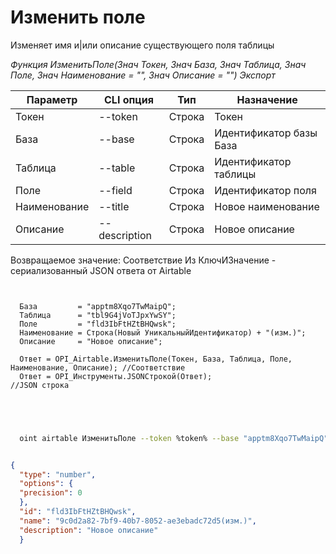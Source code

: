 ﻿---
sidebar_position: 2
---

# Изменить поле
 Изменяет имя и|или описание существующего поля таблицы


*Функция ИзменитьПоле(Знач Токен, Знач База, Знач Таблица, Знач Поле, Знач Наименование = "", Знач Описание = "") Экспорт*

  | Параметр | CLI опция | Тип | Назначение |
  |-|-|-|-|
  | Токен | --token | Строка | Токен |
  | База | --base | Строка | Идентификатор базы База |
  | Таблица | --table | Строка | Идентификатор таблицы |
  | Поле | --field | Строка | Идентификатор поля |
  | Наименование | --title | Строка | Новое наименование |
  | Описание | --description | Строка | Новое описание |

  
  Возвращаемое значение:   Соответствие Из КлючИЗначение - сериализованный JSON ответа от Airtable

```bsl title="Пример кода"
	
  
  База         = "apptm8Xqo7TwMaipQ";
  Таблица      = "tbl9G4jVoTJpxYwSY";
  Поле         = "fld3IbFtHZtBHQwsk";
  Наименование = Строка(Новый УникальныйИдентификатор) + "(изм.)";
  Описание     = "Новое описание";
  
  Ответ = OPI_Airtable.ИзменитьПоле(Токен, База, Таблица, Поле, Наименование, Описание); //Соответствие
  Ответ = OPI_Инструменты.JSONСтрокой(Ответ);                                            //JSON строка
  

	
```

```sh title="Пример команды CLI"
    
  oint airtable ИзменитьПоле --token %token% --base "apptm8Xqo7TwMaipQ" --table "tbl9G4jVoTJpxYwSY" --field "fld3IbFtHZtBHQwsk" --title %title% --description "Новое описание"


```


```json title="Результат"

{
  "type": "number",
  "options": {
  "precision": 0
  },
  "id": "fld3IbFtHZtBHQwsk",
  "name": "9c0d2a82-7bf9-40b7-8052-ae3ebadc72d5(изм.)",
  "description": "Новое описание"
  }

```
